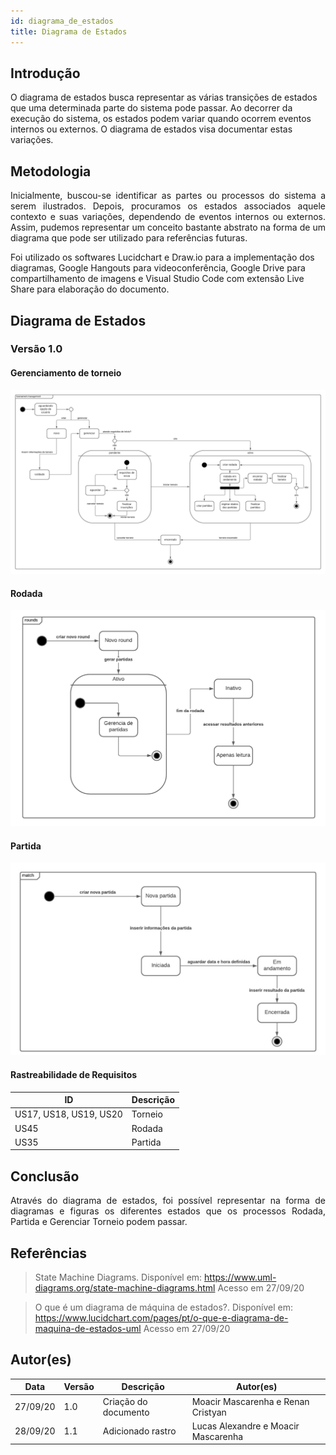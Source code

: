 ```yaml
---
id: diagrama_de_estados
title: Diagrama de Estados
---
```



## Introdução

<p align = "justify">

O diagrama de estados busca representar as várias transições de estados que uma determinada parte do sistema pode passar. Ao decorrer da execução do sistema, os estados podem variar quando ocorrem eventos internos ou externos. O diagrama de estados visa documentar estas variações.

</p>

## Metodologia

<p align = "justify">
Inicialmente, buscou-se identificar as partes ou processos do sistema a serem ilustrados. Depois, procuramos os estados associados aquele contexto e suas variações, dependendo de eventos internos ou externos. Assim, pudemos representar um conceito bastante abstrato na forma de um diagrama que pode ser utilizado para referências futuras.

Foi utilizado os softwares Lucidchart e Draw.io para a implementação dos diagramas, Google Hangouts para videoconferência, Google Drive para compartilhamento de imagens e Visual Studio Code com extensão Live Share para elaboração do documento.
</p>

## Diagrama de Estados

### Versão 1.0

#### Gerenciamento de torneio

[![Gerenciamento de torneio](../assets/Diagrama_estados/Diagrama_de_estado_gerenciar_torneio.png)](../assets/Diagrama_estados/Diagrama_de_estado_gerenciar_torneio.png)

#### Rodada

[![Rodada](../assets/Diagrama_estados/Diagrama_de_estado_rodada.png)](../assets/Diagrama_estados/Diagrama_de_estado_rodada.png)

#### Partida

[![Partida](../assets/Diagrama_estados/Diagrama_de_estado_partida.jpeg)](../assets/Diagrama_estados/Diagrama_de_estado_partida.jpeg)


#### Rastreabilidade de Requisitos

| ID|Descrição|
|---|---|
|US17, US18, US19, US20|Torneio|
|US45 |Rodada|
|US35|Partida|

## Conclusão

<p align = "justify">
Através do diagrama de estados, foi possível representar na forma de diagramas e figuras os diferentes estados que os processos Rodada, Partida e Gerenciar Torneio podem passar.
</p>

## Referências

> State Machine Diagrams. Disponível em: https://www.uml-diagrams.org/state-machine-diagrams.html Acesso em 27/09/20

> O que é um diagrama de máquina de estados?. Disponível em:  https://www.lucidchart.com/pages/pt/o-que-e-diagrama-de-maquina-de-estados-uml Acesso em 27/09/20

## Autor(es)
| Data | Versão | Descrição | Autor(es) |
| -- | -- | -- | -- |
| 27/09/20 | 1.0 | Criação do documento | Moacir Mascarenha e Renan Cristyan |
| 28/09/20 | 1.1 | Adicionado rastro | Lucas Alexandre e Moacir Mascarenha  |